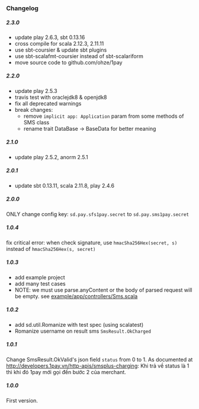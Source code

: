### Changelog

##### 2.3.0
+ update play 2.6.3, sbt 0.13.16
+ cross compile for scala 2.12.3, 2.11.11
+ use sbt-coursier & update sbt plugins
+ use sbt-scalafmt-coursier instead of sbt-scalariform
+ move source code to github.com/ohze/1pay

##### 2.2.0
+ update play 2.5.3
+ travis test with oraclejdk8 & openjdk8
+ fix all deprecated warnings
+ break changes:
    + remove `implicit app: Application` param from some methods of SMS class
    + rename trait DataBase -> BaseData for better meaning

##### 2.1.0
+ update play 2.5.2, anorm 2.5.1

##### 2.0.1
+ update sbt 0.13.11, scala 2.11.8, play 2.4.6

##### 2.0.0
ONLY change config key:
`sd.pay.sfs1pay.secret` to `sd.pay.sms1pay.secret`

##### 1.0.4
fix critical error: when check signature, use `hmacSha256Hex(secret, s)` instead of `hmacSha256Hex(s, secret)`

##### 1.0.3
+ add example project
+ add many test cases
+ NOTE: we must use parse.anyContent or the body of parsed request will be empty.
see [example/app/controllers/Sms.scala](example/app/controllers/Sms.scala) 

##### 1.0.2
+ add sd.util.Romanize with test spec (using scalatest)
+ Romanize username on result sms `SmsResult.OkCharged`

##### 1.0.1
Change SmsResult.OkValid's json field `status` from 0 to 1.
As documented at http://developers.1pay.vn/http-apis/smsplus-charging:
Khi trả về status là 1 thì khi đó 1pay mới gọi đến bước 2 của merchant.

##### 1.0.0
First version.
